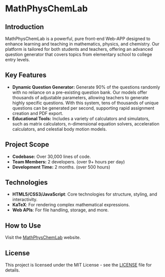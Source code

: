 # MathPhysChemLab

## Introduction

MathPhysChemLab is a powerful, pure front-end Web-APP designed to enhance learning and teaching in mathematics, physics, and chemistry. Our platform is tailored for both students and teachers, offering an advanced question generator that covers topics from elementary school to college entry levels.

## Key Features

- **Dynamic Question Generator:** Generate 90% of the questions randomly with no reliance on a pre-existing question bank. Our models offer thousands of adjustable parameters, allowing teachers to generate highly specific questions. With this system, tens of thousands of unique questions can be generated per second, supporting rapid assignment creation and PDF export.
- **Educational Tools:** Includes a variety of calculators and simulators, such as matrix calculators, n-dimensional equation solvers, acceleration calculators, and celestial body motion models.

## Project Scope

- **Codebase:** Over 30,000 lines of code.
- **Team Members:** 2 developers. (over 9+ hours per day)
- **Development Time:** 2 months. (over 500 hours)

## Technologies

- **HTML5/CSS3/JavaScript**: Core technologies for structure, styling, and interactivity.
- **KaTeX**: For rendering complex mathematical expressions.
- **Web APIs**: For file handling, storage, and more.

## How to Use

Visit the [MathPhysChemLab](https://mpc-lab-x.github.io) website.

## License

This project is licensed under the MIT License - see the [LICENSE](LICENSE) file for details.
